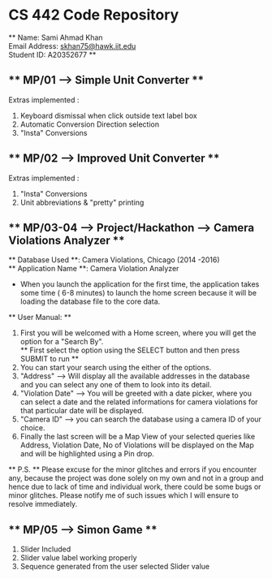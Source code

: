# CS 442 Code Repository

 ** Name: Sami Ahmad Khan   
Email Address: skhan75@hawk.iit.edu  
Student ID: A20352677    **

## ** MP/01 --> Simple Unit Converter **

Extras implemented :      

1. Keyboard dismissal when click outside text label box   
2. Automatic Conversion Direction selection   
3. "Insta" Conversions

## ** MP/02 -->  Improved Unit Converter **

Extras implemented :

1. "Insta" Conversions
2. Unit abbreviations & "pretty" printing

## ** MP/03-04 --> Project/Hackathon --> Camera Violations Analyzer **

** Database Used **: Camera Violations, Chicago (2014 -2016)  
** Application Name **: Camera Violation Analyzer  

* When you launch the application for the first time, the application takes some time ( 6-8 minutes) to launch the home screen because it will be loading the database file to the core data.   

** User Manual: **
  
1. First you will be welcomed with a Home screen, where you will get the option for a "Search By".   
** First select the option using the SELECT button and then press SUBMIT to run **
2. You can start your search using the either of the options.
3. "Address" --> Will display all the available addresses in the database and you can select any one of them to look into its detail.
4. "Violation Date" --> You will be greeted with a date picker, where you can select a date and the related informations for camera violations for that particular date will be displayed.
5. "Camera ID" --> you can search the database using a camera ID of your choice.
6. Finally the last screen will be a Map View of your selected queries like Address, Violation Date, No of Violations will be displayed on the Map and will be highlighted using a Pin drop.

** P.S. ** Please excuse for the minor glitches and errors if you encounter any, because the project was done solely on my own and not in a group and hence due to lack of time and individual work, there could be some bugs or minor glitches. Please notify me of such issues which I will ensure to resolve immediately.

## ** MP/05 --> Simon Game **

1. Slider Included
2. Slider value label working properly
3. Sequence generated from the user selected Slider value